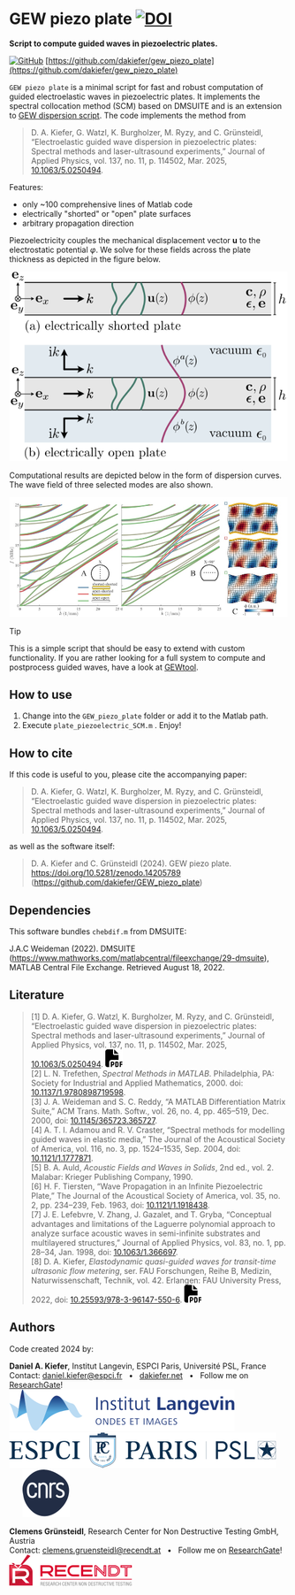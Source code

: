# GEW piezo plate [![DOI](https://zenodo.org/badge/DOI/10.5281/zenodo.14205789.svg)](https://doi.org/10.5281/zenodo.14205789)

**Script to compute guided waves in piezoelectric plates.** 

[<img src="https://www.svgrepo.com/show/35001/github.svg" alt="GitHub" width="27px" />](https://github.com/dakiefer/gew_dispersion_script) [https://github.com/dakiefer/gew_piezo_plate](https://github.com/dakiefer/gew_piezo_plate)

`GEW piezo plate` is a minimal script for fast and robust computation of guided electroelastic waves in piezoelectric plates. It implements the spectral collocation method (SCM) based on DMSUITE and is an extension to [GEW dispersion script](https://github.com/dakiefer/GEW_dispersion_script). The code implements the method from 

> D. A. Kiefer, G. Watzl, K. Burgholzer, M. Ryzy, and C. Grünsteidl, “Electroelastic guided wave dispersion in piezoelectric plates: Spectral methods and laser-ultrasound experiments,” Journal of Applied Physics, vol. 137, no. 11, p. 114502, Mar. 2025, [10.1063/5.0250494](https://doi.org/10.1063/5.0250494).

Features:

- only ~100 comprehensive lines of Matlab code
- electrically "shorted" or "open" plate surfaces 
- arbitrary propagation direction

Piezoelectricity couples the mechanical displacement vector **u** to the electrostatic potential *φ*. We solve for these fields across the plate thickness as depicted in the figure below.

![Sketch of plate.](assets/plate_sketch_fields.svg)

Computational results are depicted below in the form of dispersion curves. The wave field of three selected modes are also shown. 

![Dispersion in a piezoelectric plate.](assets/dispersion_piezoelectric.jpg)

> [!TIP]
> This is a simple script that should be easy to extend with custom functionality. If you are rather looking for a full system to compute and postprocess guided waves, have a look at [GEWtool](https://github.com/dakiefer/GEWtool).

## How to use

1. Change into the `GEW_piezo_plate` folder or add it to the Matlab path.
2. Execute `plate_piezoelectric_SCM.m` . Enjoy!

## How to cite 
If this code is useful to you, please cite the accompanying paper:

> D. A. Kiefer, G. Watzl, K. Burgholzer, M. Ryzy, and C. Grünsteidl, “Electroelastic guided wave dispersion in piezoelectric plates: Spectral methods and laser-ultrasound experiments,” Journal of Applied Physics, vol. 137, no. 11, p. 114502, Mar. 2025, [10.1063/5.0250494](https://doi.org/10.1063/5.0250494).

as well as the software itself:

> D. A. Kiefer and C. Grünsteidl (2024). GEW piezo plate. https://doi.org/10.5281/zenodo.14205789 (https://github.com/dakiefer/GEW_piezo_plate)

## Dependencies

This software bundles `chebdif.m` from DMSUITE:

J.A.C Weideman (2022). DMSUITE (https://www.mathworks.com/matlabcentral/fileexchange/29-dmsuite), MATLAB Central File Exchange. Retrieved August 18, 2022.

## Literature 
> [1] D. A. Kiefer, G. Watzl, K. Burgholzer, M. Ryzy, and C. Grünsteidl, “Electroelastic guided wave dispersion in piezoelectric plates: Spectral methods and laser-ultrasound experiments,” Journal of Applied Physics, vol. 137, no. 11, p. 114502, Mar. 2025, [10.1063/5.0250494](https://doi.org/10.1063/5.0250494). [![PDF](assets/icon_file-pdf.svg)](https://dakiefer.net/publication/2025_Kiefer_piezowaves/2025_Kiefer_piezowaves.pdf)  
> [2] L. N. Trefethen, _Spectral Methods in MATLAB_. Philadelphia, PA: Society for Industrial and Applied Mathematics, 2000. doi: [10.1137/1.9780898719598](https://doi.org/10.1137/1.9780898719598).  
> [3] J. A. Weideman and S. C. Reddy, “A MATLAB Differentiation Matrix Suite,” ACM Trans. Math. Softw., vol. 26, no. 4, pp. 465–519, Dec. 2000, doi: [10.1145/365723.365727](https://doi.org/10.1145/365723.365727).  
> [4] A. T. I. Adamou and R. V. Craster, “Spectral methods for modelling guided waves in elastic media,” The Journal of the Acoustical Society of America, vol. 116, no. 3, pp. 1524–1535, Sep. 2004, doi: [10.1121/1.1777871](https://doi.org/10.1121/1.1777871).  
> [5] B. A. Auld, _Acoustic Fields and Waves in Solids_, 2nd ed., vol. 2. Malabar: Krieger Publishing Company, 1990.  
> [6] H. F. Tiersten, “Wave Propagation in an Infinite Piezoelectric Plate,” The Journal of the Acoustical Society of America, vol. 35, no. 2, pp. 234–239, Feb. 1963, doi: [10.1121/1.1918438](https://doi.org/10.1121/1.1918438).  
> [7] J. E. Lefebvre, V. Zhang, J. Gazalet, and T. Gryba, “Conceptual advantages and limitations of the Laguerre polynomial approach to analyze surface acoustic waves in semi-infinite substrates and multilayered structures,” Journal of Applied Physics, vol. 83, no. 1, pp. 28–34, Jan. 1998, doi: [10.1063/1.366697](https://doi.org/10.1063/1.366697).  
> [8] D. A. Kiefer, _Elastodynamic quasi-guided waves for transit-time ultrasonic flow metering_, ser. FAU Forschungen, Reihe B, Medizin, Naturwissenschaft, Technik, vol. 42. Erlangen: FAU University Press, 2022, doi: [10.25593/978-3-96147-550-6](http://doi.org/10.25593/978-3-96147-550-6). [![PDF](assets/icon_file-pdf.svg)](https://dakiefer.net/publication/2022_dissertation_elastodynamic-quasi-guided-waves/2022_dissertation_Elastodynamic%20quasi-guided%20waves.pdf)

## Authors

Code created 2024 by:

**Daniel A. Kiefer**, Institut Langevin, ESPCI Paris, Université PSL, France  
Contact: [daniel.kiefer@espci.fr](mailto:daniel.kiefer@espci.fr) &nbsp; • &nbsp; [dakiefer.net](https://dakiefer.net) &nbsp; • &nbsp; Follow me on [ResearchGate](https://www.researchgate.net/profile/Daniel-Kiefer-5)!  
[![Logo Institut Langevin](assets/logo_institut_langevin.svg)](https://www.institut-langevin.espci.fr)&nbsp;&nbsp;&nbsp;&nbsp;&nbsp;&nbsp;[![Logo ESPCI](assets/logo_espci.svg)](https://www.espci.psl.eu/en/)&nbsp;&nbsp;&nbsp;&nbsp;&nbsp;&nbsp;[![Logo CNRS](assets/logo_cnrs.svg)](https://www.cnrs.fr/en)

**Clemens Grünsteidl**, Research Center for Non Destructive Testing GmbH, Austria  
Contact: [clemens.gruensteidl@recendt.at](mailto:clemens.gruensteidl@recendt.at) &nbsp; • &nbsp; Follow me on [ResearchGate](https://www.researchgate.net/profile/Clemens-Grunsteidl)!  
[![Logo RECENDT](assets/logo_RECENDT.svg)](https://www.recendt.at/en/)
